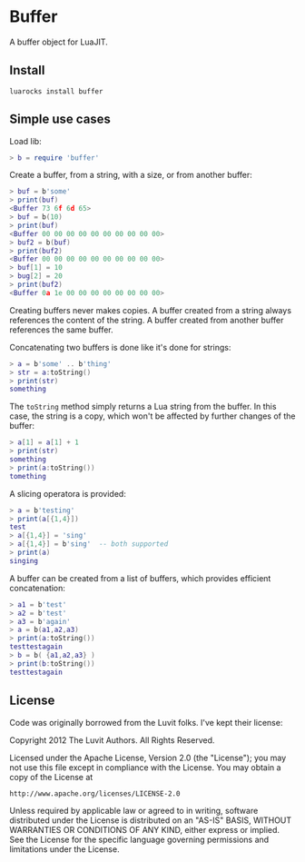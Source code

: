Buffer
======

A buffer object for LuaJIT.

Install
-------

```
luarocks install buffer
```

Simple use cases
----------------

Load lib:

```lua
> b = require 'buffer'
```

Create a buffer, from a string, with a size, or from
another buffer:

```lua
> buf = b'some'
> print(buf)
<Buffer 73 6f 6d 65>
> buf = b(10)
> print(buf)
<Buffer 00 00 00 00 00 00 00 00 00 00>
> buf2 = b(buf)
> print(buf2)
<Buffer 00 00 00 00 00 00 00 00 00 00>
> buf[1] = 10
> bug[2] = 20
> print(buf2)
<Buffer 0a 1e 00 00 00 00 00 00 00 00>
```

Creating buffers never makes copies. A buffer created from a string
always references the content of the string. A buffer created from
another buffer references the same buffer.

Concatenating two buffers is done like it's done for strings:

```lua
> a = b'some' .. b'thing'
> str = a:toString()
> print(str)
something
```

The `toString` method simply returns a Lua string from the buffer. 
In this case, the string is a copy, which won't be affected by further
changes of the buffer:

```lua
> a[1] = a[1] + 1
> print(str)
something
> print(a:toString())
tomething
```

A slicing operatora is provided:

```lua
> a = b'testing'
> print(a[{1,4}])
test
> a[{1,4}] = 'sing'
> a[{1,4}] = b'sing'  -- both supported
> print(a)
singing
```

A buffer can be created from a list of buffers, which provides efficient
concatenation:

```lua
> a1 = b'test'
> a2 = b'test'
> a3 = b'again'
> a = b(a1,a2,a3)
> print(a:toString())
testtestagain
> b = b( {a1,a2,a3} )
> print(b:toString())
testtestagain
```

License
-------

Code was originally borrowed from the Luvit folks. I've kept their license:

Copyright 2012 The Luvit Authors. All Rights Reserved.

Licensed under the Apache License, Version 2.0 (the "License");
you may not use this file except in compliance with the License.
You may obtain a copy of the License at

    http://www.apache.org/licenses/LICENSE-2.0

Unless required by applicable law or agreed to in writing, software
distributed under the License is distributed on an "AS-IS" BASIS,
WITHOUT WARRANTIES OR CONDITIONS OF ANY KIND, either express or implied.
See the License for the specific language governing permissions and
limitations under the License.

